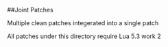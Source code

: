 ##Joint Patches

Multiple clean patches integerated into a single patch

All patches under this directory require Lua 5.3 work 2
